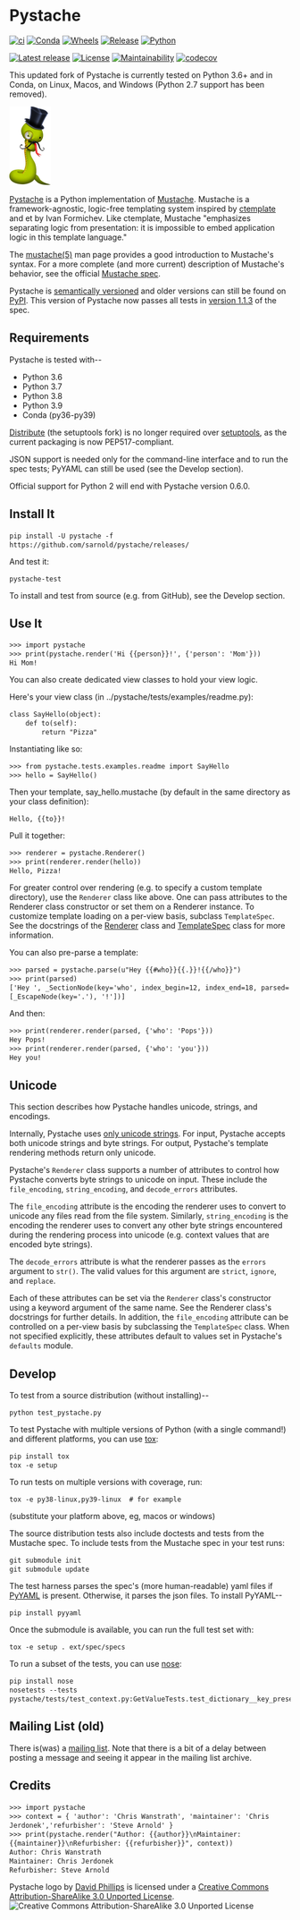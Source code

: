 Pystache
========

<!-- Since PyPI rejects reST long descriptions that contain HTML, -->
<!-- HTML comments must be removed when converting this file to reST. -->
<!-- For more information on PyPI's behavior in this regard, see: -->
<!-- http://docs.python.org/distutils/uploading.html#pypi-package-display -->
<!-- The Pystache setup script strips 1-line HTML comments prior -->
<!-- to converting to reST, so all HTML comments should be one line. -->
<!-- -->
<!-- We leave the leading brackets empty here.  Otherwise, unwanted -->
<!-- caption text shows up in the reST version converted by pandoc. -->
[![ci](https://github.com/sarnold/pystache/actions/workflows/ci.yml/badge.svg)](https://github.com/sarnold/pystache/actions/workflows/ci.yml)
[![Conda](https://github.com/sarnold/pystache/actions/workflows/conda.yml/badge.svg)](https://github.com/sarnold/pystache/actions/workflows/conda.yml)
[![Wheels](https://github.com/sarnold/pystache/actions/workflows/wheels.yml/badge.svg)](https://github.com/sarnold/pystache/actions/workflows/wheels.yml)
[![Release](https://github.com/sarnold/pystache/actions/workflows/release.yml/badge.svg)](https://github.com/sarnold/pystache/actions/workflows/release.yml)
[![Python](https://img.shields.io/badge/python-3.6+-blue.svg)](https://www.python.org/downloads/)

[![Latest release](https://img.shields.io/github/v/release/sarnold/pystache?include_prereleases)](https://github.com/sarnold/pystache/releases/latest)
[![License](https://img.shields.io/github/license/sarnold/pystache)](https://github.com/sarnold/pystache/blob/master/LICENSE)
[![Maintainability](https://api.codeclimate.com/v1/badges/a8fa1bf4638bfc6581b6/maintainability)](https://codeclimate.com/github/sarnold/pystache/maintainability)
[![codecov](https://codecov.io/gh/sarnold/pystache/branch/master/graph/badge.svg?token=5PZNMZBI6K)](https://codecov.io/gh/sarnold/pystache)



This updated fork of Pystache is currently tested on Python 3.6+ and in
Conda, on Linux, Macos, and Windows (Python 2.7 support has been removed).

![](gh/images/logo_phillips_small.png "mustachioed, monocled snake by David Phillips")

[Pystache](http://sarnold.github.com/pystache) is a Python
implementation of [Mustache](http://mustache.github.com/). Mustache is a
framework-agnostic, logic-free templating system inspired by
[ctemplate](https://code.google.com/p/google-ctemplate/) and
et by Ivan Formichev. Like ctemplate, Mustache "emphasizes separating
logic from presentation: it is impossible to embed application logic in
this template language."

The [mustache(5)](https://mustache.github.com/mustache.5.html) man page
provides a good introduction to Mustache's syntax. For a more complete
(and more current) description of Mustache's behavior, see the official
[Mustache spec](https://github.com/mustache/spec).

Pystache is [semantically versioned](http://semver.org) and older versions
can still be found on [PyPI](http://pypi.python.org/pypi/pystache). This
version of Pystache now passes all tests in [version
1.1.3](https://github.com/mustache/spec/tree/v1.1.3) of the spec.


Requirements
------------

Pystache is tested with--

-   Python 3.6
-   Python 3.7
-   Python 3.8
-   Python 3.9
-   Conda (py36-py39)

[Distribute](http://packages.python.org/distribute/) (the setuptools fork)
is no longer required over [setuptools](http://pypi.python.org/pypi/setuptools),
as the current packaging is now PEP517-compliant.

JSON support is needed only for the command-line interface and to run
the spec tests; PyYAML can still be used (see the Develop section).

Official support for Python 2 will end with Pystache version 0.6.0.

Install It
----------

    pip install -U pystache -f https://github.com/sarnold/pystache/releases/

And test it:

    pystache-test

To install and test from source (e.g. from GitHub), see the Develop
section.

Use It
------

    >>> import pystache
    >>> print(pystache.render('Hi {{person}}!', {'person': 'Mom'}))
    Hi Mom!

You can also create dedicated view classes to hold your view logic.

Here's your view class (in ../pystache/tests/examples/readme.py):

    class SayHello(object):
        def to(self):
            return "Pizza"

Instantiating like so:

    >>> from pystache.tests.examples.readme import SayHello
    >>> hello = SayHello()

Then your template, say\_hello.mustache (by default in the same
directory as your class definition):

    Hello, {{to}}!

Pull it together:

    >>> renderer = pystache.Renderer()
    >>> print(renderer.render(hello))
    Hello, Pizza!

For greater control over rendering (e.g. to specify a custom template
directory), use the `Renderer` class like above. One can pass attributes
to the Renderer class constructor or set them on a Renderer instance. To
customize template loading on a per-view basis, subclass `TemplateSpec`.
See the docstrings of the
[Renderer](https://github.com/sarnold/pystache/blob/master/pystache/renderer.py)
class and
[TemplateSpec](https://github.com/sarnold/pystache/blob/master/pystache/template_spec.py)
class for more information.

You can also pre-parse a template:

    >>> parsed = pystache.parse(u"Hey {{#who}}{{.}}!{{/who}}")
    >>> print(parsed)
    ['Hey ', _SectionNode(key='who', index_begin=12, index_end=18, parsed=[_EscapeNode(key='.'), '!'])]

And then:

    >>> print(renderer.render(parsed, {'who': 'Pops'}))
    Hey Pops!
    >>> print(renderer.render(parsed, {'who': 'you'}))
    Hey you!

Unicode
-------

This section describes how Pystache handles unicode, strings, and
encodings.

Internally, Pystache uses [only unicode strings](https://docs.python.org/howto/unicode.html#tips-for-writing-unicode-aware-programs).
For input, Pystache accepts both unicode strings and byte strings.
For output, Pystache's template rendering methods return only unicode.

Pystache's `Renderer` class supports a number of attributes to control
how Pystache converts byte strings to unicode on input. These include
the `file_encoding`, `string_encoding`, and `decode_errors` attributes.

The `file_encoding` attribute is the encoding the renderer uses to
convert to unicode any files read from the file system. Similarly,
`string_encoding` is the encoding the renderer uses to convert any other
byte strings encountered during the rendering process into unicode (e.g.
context values that are encoded byte strings).

The `decode_errors` attribute is what the renderer passes as the
`errors` argument to `str()`. The valid values for
this argument are `strict`, `ignore`, and `replace`.

Each of these attributes can be set via the `Renderer` class's
constructor using a keyword argument of the same name. See the Renderer
class's docstrings for further details. In addition, the `file_encoding`
attribute can be controlled on a per-view basis by subclassing the
`TemplateSpec` class. When not specified explicitly, these attributes
default to values set in Pystache's `defaults` module.

Develop
-------

To test from a source distribution (without installing)--

    python test_pystache.py

To test Pystache with multiple versions of Python (with a single
command!) and different platforms, you can use [tox](http://pypi.python.org/pypi/tox):

    pip install tox
    tox -e setup

To run tests on multiple versions with coverage, run:

    tox -e py38-linux,py39-linux  # for example

(substitute your platform above, eg, macos or windows)

The source distribution tests also include doctests and tests from the
Mustache spec. To include tests from the Mustache spec in your test
runs:

    git submodule init
    git submodule update

The test harness parses the spec's (more human-readable) yaml files if
[PyYAML](https://pypi.python.org/pypi/PyYAML) is present. Otherwise, it
parses the json files. To install PyYAML--

    pip install pyyaml

Once the submodule is available, you can run the full test set with:

    tox -e setup . ext/spec/specs

To run a subset of the tests, you can use
[nose](https://somethingaboutorange.com/mrl/projects/nose/0.11.1/testing.html):

    pip install nose
    nosetests --tests pystache/tests/test_context.py:GetValueTests.test_dictionary__key_present


Mailing List (old)
------------------

There is(was) a [mailing list](http://librelist.com/browser/pystache/). Note
that there is a bit of a delay between posting a message and seeing it
appear in the mailing list archive.

Credits
-------

    >>> import pystache
    >>> context = { 'author': 'Chris Wanstrath', 'maintainer': 'Chris Jerdonek','refurbisher': 'Steve Arnold' }
    >>> print(pystache.render("Author: {{author}}\nMaintainer: {{maintainer}}\nRefurbisher: {{refurbisher}}", context))
    Author: Chris Wanstrath
    Maintainer: Chris Jerdonek
    Refurbisher: Steve Arnold

Pystache logo by [David Phillips](https://davidphillips.us/) is licensed
under a [Creative Commons Attribution-ShareAlike 3.0 Unported
License](https://creativecommons.org/licenses/by-sa/3.0/deed.en_US).
![](https://i.creativecommons.org/l/by-sa/3.0/88x31.png "Creative
Commons Attribution-ShareAlike 3.0 Unported License")
